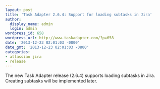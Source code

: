 ```yaml
---
layout: post
title: 'Task Adapter 2.6.4: Support for loading subtasks in Jira'
author:
  display_name: admin
  login: admin
wordpress_id: 658
wordpress_url: http://www.taskadapter.com/?p=658
date: '2013-12-23 02:01:03 -0800'
date_gmt: '2013-12-23 02:01:03 -0800'
categories:
- atlassian jira
- release
---
```

<p>The new Task Adapter release (2.6.4) supports loading subtasks in Jira. Creating subtasks will be implemented later.</p>
